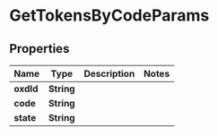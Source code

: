 
# GetTokensByCodeParams

## Properties
Name | Type | Description | Notes
------------ | ------------- | ------------- | -------------
**oxdId** | **String** |  | 
**code** | **String** |  | 
**state** | **String** |  | 



